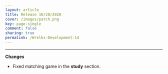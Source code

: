 ```yaml
---
layout: article
title: Release 10/20/2020
cover: /images/patch.png
key: page-single
comment: false
sharing: true
permalink: /Wrelks-Development-14
---
```

   
---
   
**Changes**

- Fixed matching game in the **study** section.